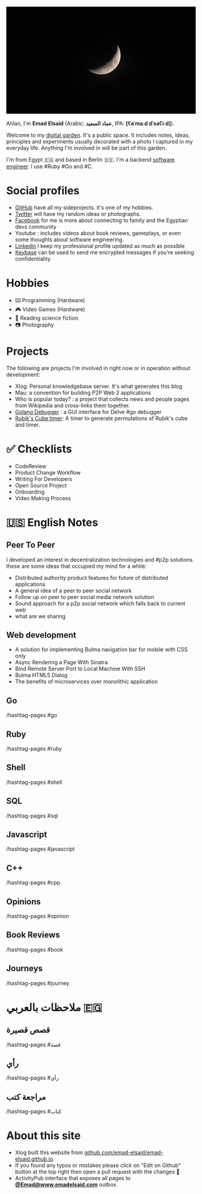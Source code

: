 ![](/public/d29c73903ec2db936580d47e5a93d47f9d3c28f2541182688c21e08d896ba73e.png)

Ahlan, I'm **Emad Elsaid** (Arabic: **عماد السعيد**, IPA: **[ʕaˈmaːd ɪlˈsaʕiːd]**).

Welcome to my [digital garden](https://github.com/MaggieAppleton/digital-gardeners). It's a public space. It includes notes, ideas, principles and experiments usually decorated with a photo I captured in my everyday life. Anything I'm involved in will be part of this garden.


I'm from Egypt 🇪🇬 and based in Berlin 🇩🇪. I'm a backend [software engineer](</Why I became a software developer>). I use #Ruby #Go and #C.

# Social profiles

* [GitHub](https://www.github.com/emad-elsaid) have all my sideprojects. it's one of my hobbies.
* [Twitter](https://www.twitter.com/emad__elsaid) will have my random ideas or photographs. 
* [Facebook](https://www.facebook.com/emad.elsaid.hamed) for me is more about connecting to family and the Egyptian devs community
* Youtube : includes videos about book reviews, gameplays, or even some thoughts about software engineering. 
* [Linkedin](https://www.linkedin.com/in/emadelsaid) I keep my professional profile updated as much as possible
* [Keybase](https://keybase.io/emadelsaid) can be used to send me encrypted messages if you're seeking confidentiality.

# Hobbies

* :keyboard: Programming (Hardware) 
* :video_game:  Video Games (Hardware)
* :book:  Reading science fiction
* :camera: Photography

# Projects

The following are projects I'm involved in right now or in operation without development: 

* Xlog: Personal knowledgebase server. It's what generates this blog
* Mau: a convention for building P2P Web 2 applications 
* Who is popular today? : a project that collects news and people pages from Wikipedia and cross-links them together.
* [Golang Debugger](https://github.com/emad-elsaid/debugger) : a GUI interface for Delve #go debugger
* [Rubik's Cube timer](/timer): A timer to generate permutations of Rubik's cube and timer.

# :white_check_mark: Checklists
- CodeReview
- Product Change Workflow
- Writing For Developers
- Open Source Project
- Onboarding
- Video Making Process

# :us:  English Notes

## Peer To Peer

I developed an interest in decentralization technologies and #p2p  solutions. these are some ideas that occupied my mind for a while: 

- Distributed authority product features for future of distributed applications
- A general idea of a peer to peer social network
- Follow up on peer to peer social media network solution
- Sound approach for a p2p social network which falls back to current web
- what are we sharing

## Web development

- A solution for implementing Bulma navigation bar for mobile with CSS only
- Async Rendering a Page With Sinatra
- Bind Remote Server Port to Local Machine With SSH
- Bulma HTML5 Dialog
- The benefits of microservices over monolithic application

## Go
/hashtag-pages #go 

##  Ruby
/hashtag-pages #ruby

##  Shell
/hashtag-pages #shell
    
##  SQL
/hashtag-pages #sql
    
##  Javascript
/hashtag-pages #javascript
    
##  C++ 
/hashtag-pages #cpp

## Opinions 
/hashtag-pages #opinion

## Book Reviews
/hashtag-pages #book

## Journeys
/hashtag-pages #journey

# ملاحظات بالعربي  :egypt: 

## قصص قصيرة
/hashtag-pages #قصة

## رأي
/hashtag-pages #رأي

## مراجعة كتب
/hashtag-pages #كتاب

# About this site

* Xlog built this website from [github.com/emad-elsaid/emad-elsaid.github.io](https://github.com/emad-elsaid/emad-elsaid.github.io).
* If you found any typos or mistakes please click on "Edit on Github" button at the top right then open a pull request with the changes :pray: 
* ActivityPub interface that exposes all pages to  [**@Emad@www.emadelsaid.com**](/.well-known/webfinger) outbox.
